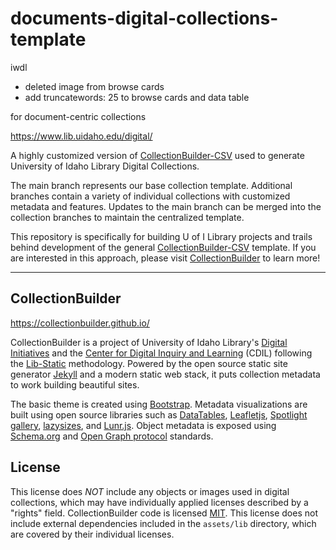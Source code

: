 # documents-digital-collections-template

iwdl
- deleted image from browse cards
- add truncatewords: 25 to browse cards and data table

for document-centric collections

<https://www.lib.uidaho.edu/digital/>

A highly customized version of [CollectionBuilder-CSV](https://github.com/CollectionBuilder/collectionbuilder-csv) used to generate University of Idaho Library Digital Collections.

The main branch represents our base collection template.
Additional branches contain a variety of individual collections with customized metadata and features.
Updates to the main branch can be merged into the collection branches to maintain the centralized template.

This repository is specifically for building U of I Library projects and trails behind development of the general [CollectionBuilder-CSV](https://github.com/CollectionBuilder/collectionbuilder-csv) template.
If you are interested in this approach, please visit [CollectionBuilder](https://collectionbuilder.github.io/) to learn more!

----------

## CollectionBuilder 

<https://collectionbuilder.github.io/>

CollectionBuilder is a project of University of Idaho Library's [Digital Initiatives](https://www.lib.uidaho.edu/digital/) and the [Center for Digital Inquiry and Learning](https://cdil.lib.uidaho.edu) (CDIL) following the [Lib-Static](https://lib-static.github.io/) methodology. 
Powered by the open source static site generator [Jekyll](https://jekyllrb.com/) and a modern static web stack, it puts collection metadata to work building beautiful sites.

The basic theme is created using [Bootstrap](https://getbootstrap.com/).
Metadata visualizations are built using open source libraries such as [DataTables](https://datatables.net/), [Leafletjs](http://leafletjs.com/), [Spotlight gallery](https://github.com/nextapps-de/spotlight), [lazysizes](https://github.com/aFarkas/lazysizes), and [Lunr.js](https://lunrjs.com/).
Object metadata is exposed using [Schema.org](http://schema.org) and [Open Graph protocol](http://ogp.me/) standards.

## License
 
This license does *NOT* include any objects or images used in digital collections, which may have individually applied licenses described by a "rights" field.
CollectionBuilder code is licensed [MIT](https://github.com/CollectionBuilder/collectionbuilder-csv/blob/master/LICENSE). 
This license does not include external dependencies included in the `assets/lib` directory, which are covered by their individual licenses.

